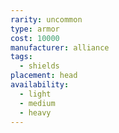 ```yaml
---
rarity: uncommon
type: armor
cost: 10000
manufacturer: alliance
tags:
  - shields
placement: head
availability:
  - light
  - medium
  - heavy
---
```


